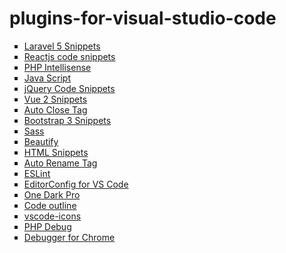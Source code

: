 # plugins-for-visual-studio-code

<ul style="list-style-type:square">
  <li><a href="https://marketplace.visualstudio.com/items?itemName=onecentlin.laravel5-snippets">Laravel 5 Snippets</a></li>
   <li><a href="https://marketplace.visualstudio.com/items?itemName=xabikos.ReactSnippets">Reactjs code snippets</a></li>
  <li><a href="https://marketplace.visualstudio.com/items?itemName=felixfbecker.php-intellisense">PHP Intellisense</a></li>
  <li><a href="https://marketplace.visualstudio.com/items?itemName=dbaeumer.vscode-eslint">Java Script</a></li>
  <li><a href="https://marketplace.visualstudio.com/items?itemName=donjayamanne.jquerysnippets">jQuery Code Snippets</a></li>
  <li><a href="https://marketplace.visualstudio.com/items?itemName=hollowtree.vue-snippets">Vue 2 Snippets</a></li>
  <li><a href="https://marketplace.visualstudio.com/items?itemName=formulahendry.auto-close-tag">Auto Close Tag</a></li>
  <li><a href="https://marketplace.visualstudio.com/items?itemName=wcwhitehead.bootstrap-3-snippets">Bootstrap 3 Snippets</a></li>
  <li><a href="https://marketplace.visualstudio.com/items?itemName=robinbentley.sass-indented">Sass</a></li>
  <li><a href="https://marketplace.visualstudio.com/items?itemName=HookyQR.beautify">Beautify</a></li>
  <li><a href="https://marketplace.visualstudio.com/items?itemName=abusaidm.html-snippets">HTML Snippets</a></li>
  <li><a href="https://marketplace.visualstudio.com/items?itemName=formulahendry.auto-rename-tag">Auto Rename Tag</a></li>
  <li><a href="https://marketplace.visualstudio.com/items?itemName=dbaeumer.vscode-eslint">ESLint</a></li>
  <li><a href="https://marketplace.visualstudio.com/items?itemName=EditorConfig.EditorConfig">EditorConfig for VS Code</a></li>
  <li><a href="https://marketplace.visualstudio.com/items?itemName=zhuangtongfa.Material-theme">One Dark Pro</a></li>
    <li><a href="https://marketplace.visualstudio.com/items?itemName=patrys.vscode-code-outline">Code outline</a></li>
  <li><a href="https://marketplace.visualstudio.com/items?itemName=robertohuertasm.vscode-icons">vscode-icons</a></li>
  <li><a href="https://marketplace.visualstudio.com/items?itemName=felixfbecker.php-debug">PHP Debug</a></li>
  <li><a href="https://marketplace.visualstudio.com/items?itemName=msjsdiag.debugger-for-chrome">Debugger for Chrome</a></li>
</ul>

